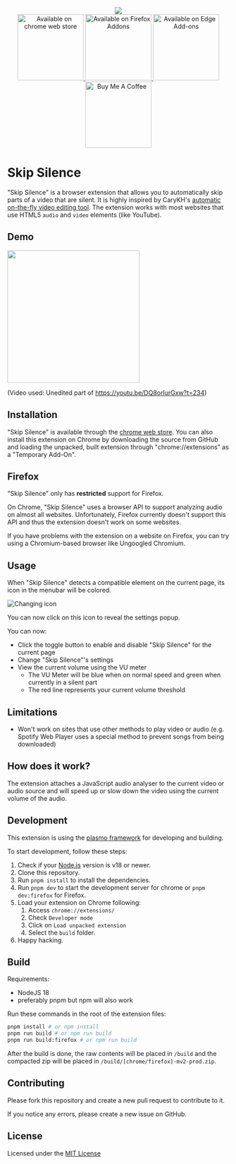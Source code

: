 <p align="center">
    <img src="img/title.png"><br />
    <a href="https://chrome.google.com/webstore/detail/skip-silence/fhdmkhbefcbhakffdihhceaklaigdllh">
        <img src="img/chrome.png" alt="Available on chrome web store" width="150">
    </a>
    <a href="https://addons.mozilla.org/de/firefox/addon/skip-silence/">
        <img src="img/firefox.png" alt="Available on Firefox Addons" width="150">
    </a>
    <a href="https://microsoftedge.microsoft.com/addons/detail/skip-silence/njflliajflcedhfmpmhdekhmejekonmc">
        <img src="img/edge.png" alt="Available on Edge Add-ons" width="150">
    </a>
    <a href="https://www.buymeacoffee.com/vantezzen" target="_blank">
      <img src="src/assets/img/bmc.png" alt="Buy Me A Coffee" width="150">
    </a>
</p>

# Skip Silence

"Skip Silence" is a browser extension that allows you to automatically skip parts of a video that are silent.
It is highly inspired by CaryKH's [automatic on-the-fly video editing tool](https://www.youtube.com/watch?v=DQ8orIurGxw).
The extension works with most websites that use HTML5 `audio` and `video` elements (like YouTube).

## Demo

<img src="img/demo.gif" height="300">

(Video used: Unedited part of <https://youtu.be/DQ8orIurGxw?t=234>)

## Installation

"Skip Silence" is available through the [chrome web store](https://chrome.google.com/webstore/detail/skip-silence/fhdmkhbefcbhakffdihhceaklaigdllh).
You can also install this extension on Chrome by downloading the source from GitHub and loading the unpacked, built extension through "chrome://extensions" as a "Temporary Add-On".

## Firefox

"Skip Silence" only has **restricted** support for Firefox.

On Chrome, "Skip Silence" uses a browser API to support analyzing audio on almost all websites. Unfortunately, Firefox currently doesn't support this API and thus the extension doesn't work on some websites.

If you have problems with the extension on a website on Firefox, you can try using a Chromium-based browser like Ungoogled Chromium.

## Usage

When "Skip Silence" detects a compatible element on the current page, its icon in the menubar will be colored.

![Changing icon](img/icon_change.png)

You can now click on this icon to reveal the settings popup.

You can now:

- Click the toggle button to enable and disable "Skip Silence" for the current page
- Change "Skip Silence"'s settings
- View the current volume using the VU meter
  - The VU Meter will be blue when on normal speed and green when currently in a silent part
  - The red line represents your current volume threshold

## Limitations

- Won't work on sites that use other methods to play video or audio (e.g. Spotify Web Player uses a special method to prevent songs from being downloaded)

## How does it work?

The extension attaches a JavaScript audio analyser to the current video or audio source and will speed up or slow down the video using the current volume of the audio.

## Development

This extension is using the [plasmo framework](https://docs.plasmo.com/) for developing and building.

To start development, follow these steps:

1. Check if your [Node.js](https://nodejs.org/) version is v18 or newer.
2. Clone this repository.
3. Run `pnpm install` to install the dependencies.
4. Run `pnpm dev` to start the development server for chrome or `pnpm dev:firefox` for Firefox.
5. Load your extension on Chrome following:
   1. Access `chrome://extensions/`
   2. Check `Developer mode`
   3. Click on `Load unpacked extension`
   4. Select the `build` folder.
6. Happy hacking.

## Build

Requirements:

- NodeJS 18
- preferably pnpm but npm will also work

Run these commands in the root of the extension files:

```bash
pnpm install # or npm install
pnpm run build # or npm run build
pnpm run build:firefox # or npm run build
```

After the build is done, the raw contents will be placed in `/build` and the compacted zip will be placed in `/build/[chrome/firefox]-mv2-prod.zip`.

## Contributing

Please fork this repository and create a new pull request to contribute to it.

If you notice any errors, please create a new issue on GitHub.

## License

Licensed under the [MIT License](LICENSE)
